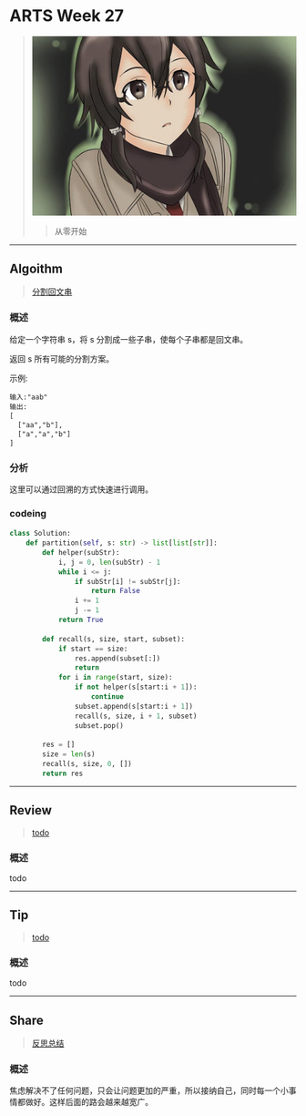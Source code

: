 # ARTS Week 27

> ![](https://github.com/Carmenliukang/ARTS/blob/master/image/27/27.jpg)
>> 从零开始

***

## Algoithm

> [分割回文串](https://leetcode-cn.com/problems/palindrome-partitioning/)

### 概述

给定一个字符串 s，将 s 分割成一些子串，使每个子串都是回文串。

返回 s 所有可能的分割方案。

示例:

    输入:"aab"
    输出:
    [
      ["aa","b"],
      ["a","a","b"]
    ]

### 分析

这里可以通过回溯的方式快速进行调用。

### codeing

```python
class Solution:
    def partition(self, s: str) -> list[list[str]]:
        def helper(subStr):
            i, j = 0, len(subStr) - 1
            while i <= j:
                if subStr[i] != subStr[j]:
                    return False
                i += 1
                j -= 1
            return True

        def recall(s, size, start, subset):
            if start == size:
                res.append(subset[:])
                return
            for i in range(start, size):
                if not helper(s[start:i + 1]):
                    continue
                subset.append(s[start:i + 1])
                recall(s, size, i + 1, subset)
                subset.pop()

        res = []
        size = len(s)
        recall(s, size, 0, [])
        return res

```

***

## Review

> [todo](todo)

### 概述

todo

***

## Tip

> [todo](todo)

### 概述

todo

***

## Share

> [反思总结](https://github.com/Carmenliukang/ARTS/blob/master/week27.md#share)

### 概述

焦虑解决不了任何问题，只会让问题更加的严重，所以接纳自己，同时每一个小事情都做好。这样后面的路会越来越宽广。



